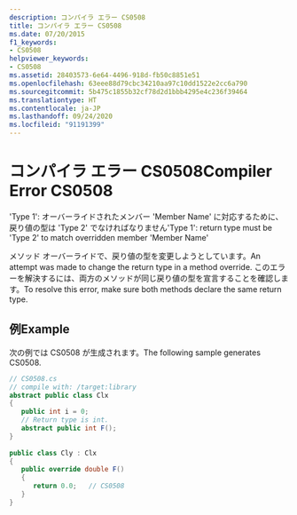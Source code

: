 ```yaml
---
description: コンパイラ エラー CS0508
title: コンパイラ エラー CS0508
ms.date: 07/20/2015
f1_keywords:
- CS0508
helpviewer_keywords:
- CS0508
ms.assetid: 28403573-6e64-4496-918d-fb50c8851e51
ms.openlocfilehash: 63eee88d79cbc34210aa97c10dd1522e2cc6a790
ms.sourcegitcommit: 5b475c1855b32cf78d2d1bbb4295e4c236f39464
ms.translationtype: HT
ms.contentlocale: ja-JP
ms.lasthandoff: 09/24/2020
ms.locfileid: "91191399"
---
```

# <a name="compiler-error-cs0508"></a><span data-ttu-id="cc3ef-103">コンパイラ エラー CS0508</span><span class="sxs-lookup"><span data-stu-id="cc3ef-103">Compiler Error CS0508</span></span>

<span data-ttu-id="cc3ef-104">'Type 1': オーバーライドされたメンバー 'Member Name' に対応するために、戻り値の型は 'Type 2' でなければなりません</span><span class="sxs-lookup"><span data-stu-id="cc3ef-104">'Type 1': return type must be 'Type 2' to match overridden member 'Member Name'</span></span>  
  
 <span data-ttu-id="cc3ef-105">メソッド オーバーライドで、戻り値の型を変更しようとしています。</span><span class="sxs-lookup"><span data-stu-id="cc3ef-105">An attempt was made to change the return type in a method override.</span></span> <span data-ttu-id="cc3ef-106">このエラーを解決するには、両方のメソッドが同じ戻り値の型を宣言することを確認します。</span><span class="sxs-lookup"><span data-stu-id="cc3ef-106">To resolve this error, make sure both methods declare the same return type.</span></span>  
  
## <a name="example"></a><span data-ttu-id="cc3ef-107">例</span><span class="sxs-lookup"><span data-stu-id="cc3ef-107">Example</span></span>  

 <span data-ttu-id="cc3ef-108">次の例では CS0508 が生成されます。</span><span class="sxs-lookup"><span data-stu-id="cc3ef-108">The following sample generates CS0508.</span></span>  
  
```csharp  
// CS0508.cs  
// compile with: /target:library  
abstract public class Clx  
{  
   public int i = 0;  
   // Return type is int.  
   abstract public int F();  
}  
  
public class Cly : Clx  
{  
   public override double F()  
   {  
      return 0.0;   // CS0508  
   }  
}  
```
